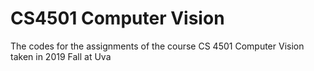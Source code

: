 # CS4501 Computer Vision
The codes for the assignments of the course CS 4501 Computer Vision taken in 2019 Fall at Uva

